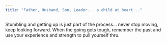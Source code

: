 ```yaml
---
title: "Father, Husband, Son, Leader... a child at heart..."
---
```


Stumbling and getting up is just part of the process... never stop moving, keep looking forward. When the going gets tough, remember the past and use your experience and strength to pull yourself thru.

